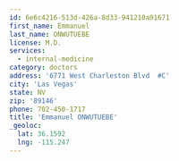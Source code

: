 ```yaml
---
id: 6e6c4216-513d-426a-8d33-941210a91671
first_name: Emmanuel
last_name: ONWUTUEBE
license: M.D.
services:
  - internal-medicine
category: doctors
address: '6771 West Charleston Blvd  #C'
city: 'Las Vegas'
state: NV
zip: '89146'
phone: 702-450-1717
title: 'Emmanuel ONWUTUEBE'
_geoloc:
  lat: 36.1592
  lng: -115.247
---
```

